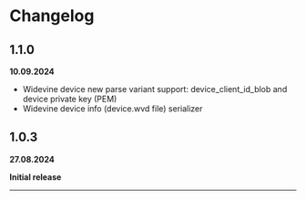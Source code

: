 # Changelog

## 1.1.0
**10.09.2024**

- Widevine device new parse variant support: device_client_id_blob and device private key (PEM)
- Widevine device info (device.wvd file) serializer

## 1.0.3
**27.08.2024**

**Initial release**

_____________________________
